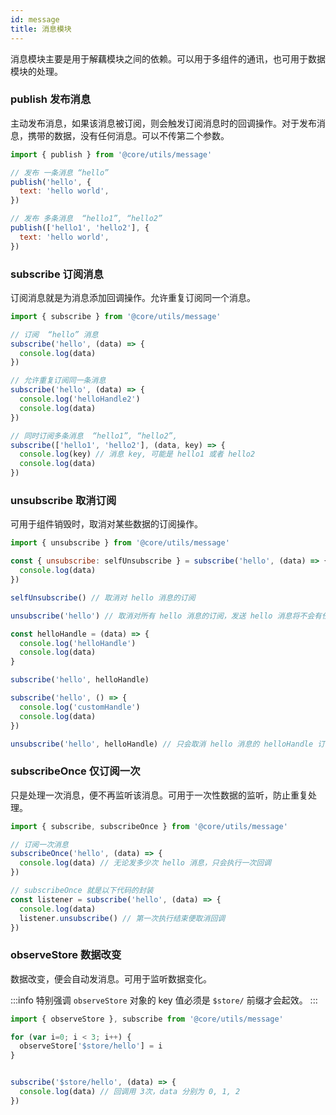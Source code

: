 ```yaml
---
id: message
title: 消息模块
---
```


消息模块主要是用于解藕模块之间的依赖。可以用于多组件的通讯，也可用于数据模块的处理。

### publish 发布消息

主动发布消息，如果该消息被订阅，则会触发订阅消息时的回调操作。对于发布消息，携带的数据，没有任何消息。可以不传第二个参数。

```js
import { publish } from '@core/utils/message'

// 发布 一条消息 “hello”
publish('hello', {
  text: 'hello world',
})

// 发布 多条消息  “hello1”, “hello2”
publish(['hello1', 'hello2'], {
  text: 'hello world',
})
```

### subscribe 订阅消息

订阅消息就是为消息添加回调操作。允许重复订阅同一个消息。

```js
import { subscribe } from '@core/utils/message'

// 订阅  “hello” 消息
subscribe('hello', (data) => {
  console.log(data)
})

// 允许重复订阅同一条消息
subscribe('hello', (data) => {
  console.log('helloHandle2')
  console.log(data)
})

// 同时订阅多条消息  “hello1”, “hello2”,
subscribe(['hello1', 'hello2'], (data, key) => {
  console.log(key) // 消息 key, 可能是 hello1 或者 hello2
  console.log(data)
})
```

### unsubscribe 取消订阅

可用于组件销毁时，取消对某些数据的订阅操作。

```js
import { unsubscribe } from '@core/utils/message'

const { unsubscribe: selfUnsubscribe } = subscribe('hello', (data) => {
  console.log(data)
})

selfUnsubscribe() // 取消对 hello 消息的订阅

unsubscribe('hello') // 取消对所有 hello 消息的订阅，发送 hello 消息将不会有任何回调

const helloHandle = (data) => {
  console.log('helloHandle')
  console.log(data)
}

subscribe('hello', helloHandle)

subscribe('hello', () => {
  console.log('customHandle')
  console.log(data)
})

unsubscribe('hello', helloHandle) // 只会取消 hello 消息的 helloHandle 订阅
```

### subscribeOnce 仅订阅一次

只是处理一次消息，便不再监听该消息。可用于一次性数据的监听，防止重复处理。

```js
import { subscribe, subscribeOnce } from '@core/utils/message'

// 订阅一次消息
subscribeOnce('hello', (data) => {
  console.log(data) // 无论发多少次 hello 消息，只会执行一次回调
})

// subscribeOnce 就是以下代码的封装
const listener = subscribe('hello', (data) => {
  console.log(data)
  listener.unsubscribe() // 第一次执行结束便取消回调
})
```

### observeStore 数据改变

数据改变，便会自动发消息。可用于监听数据变化。

:::info 特别强调
`observeStore` 对象的 key 值必须是 `$store/` 前缀才会起效。
:::

```js
import { observeStore }, subscribe from '@core/utils/message'

for (var i=0; i < 3; i++) {
  observeStore['$store/hello'] = i
}


subscribe('$store/hello', (data) => {
  console.log(data) // 回调用 3次，data 分别为 0, 1, 2
})
```
